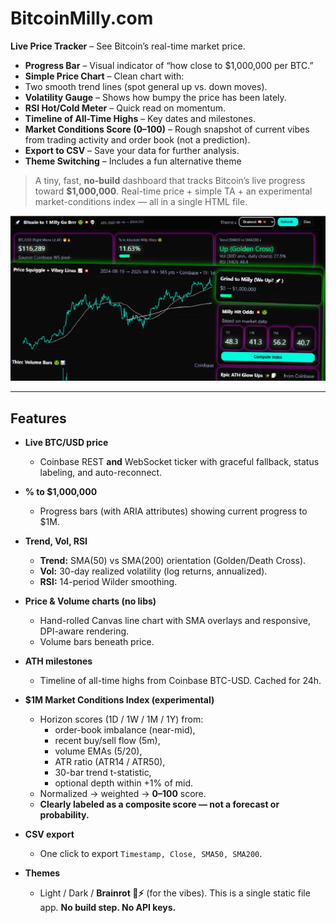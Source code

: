 # BitcoinMilly.com
 **Live Price Tracker** – See Bitcoin’s real-time market price.
-  **Progress Bar** – Visual indicator of “how close to $1,000,000 per BTC.”
-  **Simple Price Chart** – Clean chart with:
  - Two smooth trend lines (spot general up vs. down moves).
-  **Volatility Gauge** – Shows how bumpy the price has been lately.
-  **RSI Hot/Cold Meter** – Quick read on momentum.
- **Timeline of All-Time Highs** – Key dates and milestones.
-  **Market Conditions Score (0–100)** – Rough snapshot of current vibes from trading activity and order book (not a prediction).
-  **Export to CSV** – Save your data for further analysis.
-  **Theme Switching** – Includes a fun alternative theme


> A tiny, fast, **no-build** dashboard that tracks Bitcoin’s live progress toward **$1,000,000**. Real-time price + simple TA + an experimental market-conditions index — all in a single HTML file.

![Bitcoin to 1 Milly preview](https://github.com/BeeEvolved/bitcoinmilly/blob/main/og-image.png)

---

## Features

- **Live BTC/USD price**
  - Coinbase REST **and** WebSocket ticker with graceful fallback, status labeling, and auto-reconnect.

- **% to $1,000,000**
  - Progress bars (with ARIA attributes) showing current progress to $1M.

- **Trend, Vol, RSI**
  - **Trend:** SMA(50) vs SMA(200) orientation (Golden/Death Cross).
  - **Vol:** 30-day realized volatility (log returns, annualized).
  - **RSI:** 14-period Wilder smoothing.

- **Price & Volume charts (no libs)**
  - Hand-rolled Canvas line chart with SMA overlays and responsive, DPI-aware rendering.
  - Volume bars beneath price.

- **ATH milestones**
  - Timeline of all-time highs from Coinbase BTC-USD. Cached for 24h.

- **$1M Market Conditions Index (experimental)**
  - Horizon scores (1D / 1W / 1M / 1Y) from:
    - order-book imbalance (near-mid),
    - recent buy/sell flow (5m),
    - volume EMAs (5/20),
    - ATR ratio (ATR14 / ATR50),
    - 30-bar trend t-statistic,
    - optional depth within +1% of mid.
  - Normalized → weighted → **0–100** score.
  - **Clearly labeled as a composite score — not a forecast or probability.**

- **CSV export**
  - One click to export `Timestamp, Close, SMA50, SMA200`.

- **Themes**
  - Light / Dark / **Brainrot 🧠⚡** (for the vibes).
This is a single static file app. **No build step. No API keys.**

